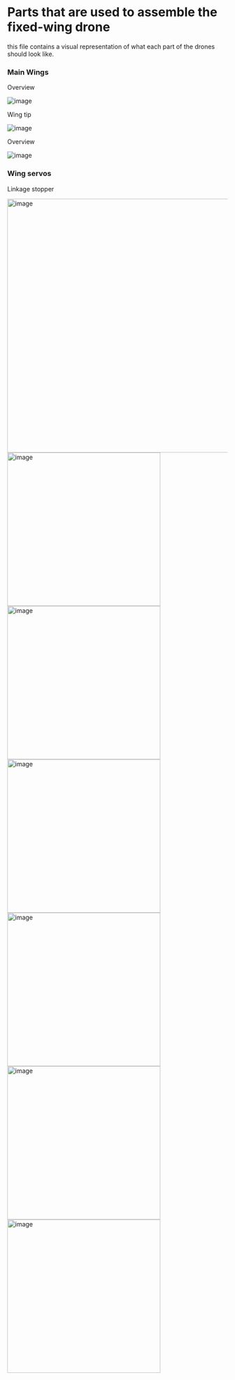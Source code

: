 # Parts that are used to assemble the fixed-wing drone
this file contains a visual representation of what each part of the drones should look like.
### Main Wings
Overview

![image](https://github.com/user-attachments/assets/c0177a44-9050-4084-8a32-2e4b4015cc98)

Wing tip

![image](https://github.com/user-attachments/assets/5d8df660-4658-412d-b421-2cb0832d13fd)

Overview

![image](https://github.com/user-attachments/assets/d587d223-d9d1-4a20-b5fc-55414184ca3e)

### Wing servos

Linkage stopper

<img width="579" alt="image" src="https://github.com/user-attachments/assets/62c90157-4f17-4981-b050-46b765a28a4c" />

<img width="350" alt="image" src="https://github.com/user-attachments/assets/7edf21e9-2538-473a-aec3-8ee0775dace8" />

<img width="350" alt="image" src="https://github.com/user-attachments/assets/9eca3049-885e-4297-a581-0a87cae123d2" />

<img width="350" alt="image" src="https://github.com/user-attachments/assets/f8af1d1e-4442-4e94-8e40-9c93d823dd8b" />

<img width="350" alt="image" src="https://github.com/user-attachments/assets/eae7ed04-8f74-4bec-a076-9190f46e944f" />

<img width="350" alt="image" src="https://github.com/user-attachments/assets/b795024e-4b6c-4bd4-b7f5-d1ad5a7cc6b5" />

<img width="350" alt="image" src="https://github.com/user-attachments/assets/d6b4799c-f2c6-4597-8e15-6ffc1c727ece" />







